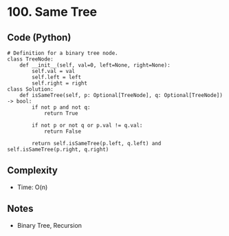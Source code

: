 # 100. Same Tree

## Code (Python)
```python3
# Definition for a binary tree node.
class TreeNode:
    def __init__(self, val=0, left=None, right=None):
        self.val = val
        self.left = left
        self.right = right
class Solution:
    def isSameTree(self, p: Optional[TreeNode], q: Optional[TreeNode]) -> bool:
        if not p and not q:
            return True

        if not p or not q or p.val != q.val:
            return False

        return self.isSameTree(p.left, q.left) and self.isSameTree(p.right, q.right)

```

## Complexity
- Time: O(n)

## Notes
- Binary Tree, Recursion
